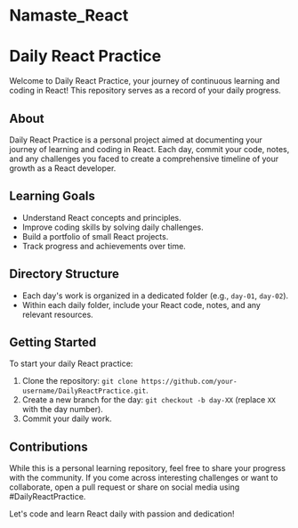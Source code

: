 # Namaste_React

# Daily React Practice

Welcome to Daily React Practice, your journey of continuous learning and coding in React! This repository serves as a record of your daily progress.

## About
Daily React Practice is a personal project aimed at documenting your journey of learning and coding in React. Each day, commit your code, notes, and any challenges you faced to create a comprehensive timeline of your growth as a React developer.

## Learning Goals
- Understand React concepts and principles.
- Improve coding skills by solving daily challenges.
- Build a portfolio of small React projects.
- Track progress and achievements over time.

## Directory Structure
- Each day's work is organized in a dedicated folder (e.g., `day-01`, `day-02`).
- Within each daily folder, include your React code, notes, and any relevant resources.

## Getting Started
To start your daily React practice:

1. Clone the repository: `git clone https://github.com/your-username/DailyReactPractice.git`.
2. Create a new branch for the day: `git checkout -b day-XX` (replace `XX` with the day number).
3. Commit your daily work.

## Contributions
While this is a personal learning repository, feel free to share your progress with the community. If you come across interesting challenges or want to collaborate, open a pull request or share on social media using #DailyReactPractice.

Let's code and learn React daily with passion and dedication!
